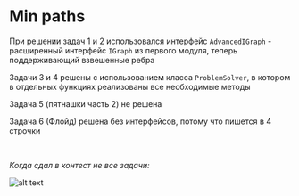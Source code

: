 # Min paths

При решении задач 1 и 2 использовался интерфейс `AdvancedIGraph` - расширенный интерфейс `IGraph` из первого модуля, теперь поддерживающий взвешенные ребра

Задачи 3 и 4 решены с использованием класса `ProblemSolver`, в котором в отдельных функциях реализованы все необходимые методы

Задача 5 (пятнашки часть 2) не решена

Задача 6 (Флойд) решена без интерфейсов, потому что пишется в 4 строчки

<br/>

*Когда сдал в контест не все задачи:*

![alt text](https://github.com/TheCrashDownRus/MIPT-2-term/blob/master/contest_2/img1.jpg?raw=true)
